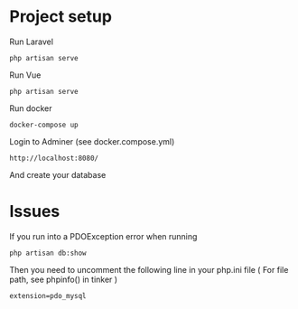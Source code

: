 
<h1>Project setup</h1>

Run Laravel
```
php artisan serve
```
Run Vue
```
php artisan serve
```
Run docker
```
docker-compose up
```
Login to Adminer (see docker.compose.yml)
```
http://localhost:8080/
```
And create your database

<h1>Issues</h1>
If you run into a PDOException error when running 

```
php artisan db:show
```
Then you need to uncomment the following line in your php.ini file ( For file path, see phpinfo() in tinker  )
```
extension=pdo_mysql
```




